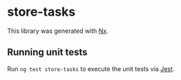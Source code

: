 # store-tasks

This library was generated with [Nx](https://nx.dev).

## Running unit tests

Run `ng test store-tasks` to execute the unit tests via [Jest](https://jestjs.io).
